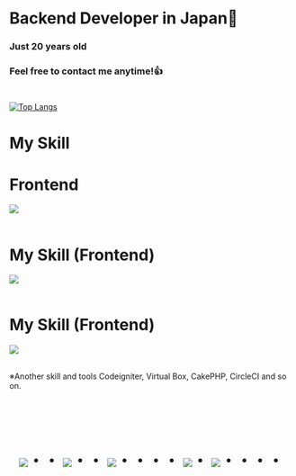 # Backend Developer in Japan👋
### Just 20 years old 
### Feel free to contact me anytime!👍
#

[![Top Langs](https://github-readme-stats.vercel.app/api/top-langs/?username=Arata1202&layout=compact&theme=vue-dark)](https://github.com/anuraghazra/github-readme-stats)


# My  Skill


# Frontend

<img src="https://skillicons.dev/icons?i=html,css,js,php,python,java,eclipse,wordpress,django,powershell,linux,sqlite,mysql,postgresql,git,github,vscode,discord,aws" /> <br /><br />


# My Skill (Frontend)

<img src="https://skillicons.dev/icons?i=html,css,js,php,python,java,eclipse,wordpress,django,powershell,linux,sqlite,mysql,postgresql,git,github,vscode,discord,aws" /> <br /><br />


# My Skill (Frontend)

<img src="https://skillicons.dev/icons?i=html,css,js,php,python,java,eclipse,wordpress,django,powershell,linux,sqlite,mysql,postgresql,git,github,vscode,discord,aws" /> <br /><br />

  ※Another skill and tools
  Codeigniter, Virtual Box, CakePHP, CircleCI and so on.
  

<!-- --------------------------------- :) ---------------------------------- -->

<br><br><br>

<div align="center">
    <h1>
        <img src="https://user-images.githubusercontent.com/44926913/175852850-3fb6c715-1856-41ff-8c1f-94ce3b03b458.gif">・・
        <img src="https://user-images.githubusercontent.com/44926913/175853109-f8850656-6704-4a8a-bee6-9aca154d929b.gif">・・
        <img src="https://user-images.githubusercontent.com/44926913/175853154-5449d974-975e-44a6-ab84-a86031265e40.gif">・・・・
        <img src="https://user-images.githubusercontent.com/44926913/175853109-f8850656-6704-4a8a-bee6-9aca154d929b.gif">・
        <img src="https://user-images.githubusercontent.com/44926913/175853154-5449d974-975e-44a6-ab84-a86031265e40.gif">・・・・
    </h1>
  </div>
<br><br><br>

